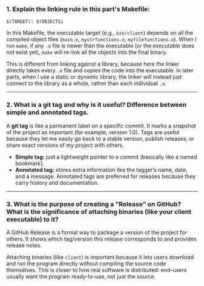 ### 1. Explain the linking rule in this part's Makefile:

`$(TARGET): $(OBJECTS)`

In this Makefile, the executable target (e.g., `bin/client`) depends on all the compiled object files (`main.o`, `mystrfunctions.o`, `myfilefunctions.o`).
When I run `make`, if any `.o` file is newer than the executable (or the executable does not exist yet), `make` will re-link all the objects into the final binary.

This is different from linking against a library, because here the linker directly takes every `.o` file and copies the code into the executable. In later parts, when I use a static or dynamic library, the linker will instead just connect to the library as a whole, rather than each individual `.o`.

---

### 2. What is a git tag and why is it useful? Difference between simple and annotated tags.

A **git tag** is like a permanent label on a specific commit. It marks a snapshot of the project as important (for example, version 1.0). Tags are useful because they let me easily go back to a stable version, publish releases, or share exact versions of my project with others.

* **Simple tag:** just a lightweight pointer to a commit (basically like a named bookmark).
* **Annotated tag:** stores extra information like the tagger’s name, date, and a message. Annotated tags are preferred for releases because they carry history and documentation.

---

### 3. What is the purpose of creating a "Release" on GitHub? What is the significance of attaching binaries (like your client executable) to it?

A GitHub Release is a formal way to package a version of the project for others. It shows which tag/version this release corresponds to and provides release notes.

Attaching binaries (like `client`) is important because it lets users download and run the program directly without compiling the source code themselves. This is closer to how real software is distributed: end-users usually want the program ready-to-use, not just the source.


